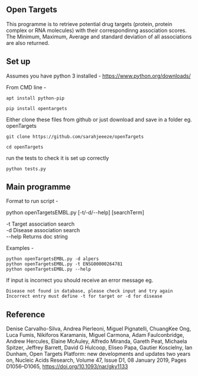 ## Open Targets 

This programme is to retrieve potential drug targets (protein, protein complex or RNA molecules) with their correspondinng association scores.
The Minimum, Maximum, Average and standard deviation of all associations are also returned.

## Set up

Assumes you have python 3 installed - https://www.python.org/downloads/

From CMD line - 

```apt install python-pip```

```pip install opentargets```

Either clone these files from github or just download and save in a folder eg. openTargets 

```git clone https://github.com/sarahjeeeze/openTargets```

```cd openTargets```

run the tests to check it is set up correctly

```python tests.py```

## Main programme 

Format to run script - 

python openTargetsEMBL.py [-t/-d/--help] [searchTerm]

-t     Target association search <br />
-d     Disease association search <br />
--help Returns doc string

Examples - 

```python openTargetsEMBL.py -d alpers``` <br />
```python openTargetsEMBL.py -t ENSG00000264781``` <br />
```python openTargetsEMBL.py --help``` <br />

If input is incorrect you should receive an error message eg.

```Disease not found in database, please check input and try again``` <br />
```Incorrect entry must define -t for target or -d for disease```



## Reference

Denise Carvalho-Silva, Andrea Pierleoni, Miguel Pignatelli, ChuangKee Ong, Luca Fumis, Nikiforos Karamanis, 
Miguel Carmona, Adam Faulconbridge, Andrew Hercules, Elaine McAuley, Alfredo Miranda, Gareth Peat, Michaela Spitzer,
Jeffrey Barrett, David G Hulcoop, Eliseo Papa, Gautier Koscielny, Ian Dunham, Open Targets Platform: new developments 
and updates two years on, Nucleic Acids Research, Volume 47, Issue D1, 08 January 2019, Pages D1056–D1065, https://doi.org/10.1093/nar/gky1133




